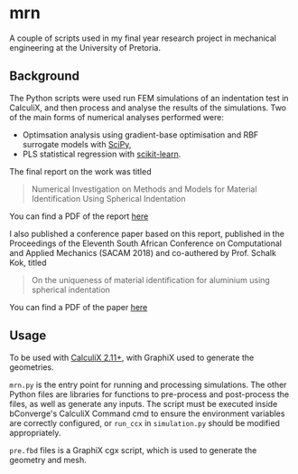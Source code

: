# mrn
A couple of scripts used in my final year research project in mechanical engineering at the University of Pretoria.


## Background
The Python scripts were used run FEM simulations of an indentation test in CalculiX, and then process and analyse the results of the simulations. Two of the main forms of numerical analyses performed were:
* Optimsation analysis using gradient-base optimisation and RBF surrogate models with [SciPy](https://www.scipy.org/),
* PLS statistical regression with [scikit-learn](http://scikit-learn.org/).


The final report on the work was titled

> Numerical Investigation on Methods and Models for Material Identification Using Spherical Indentation

You can find a PDF of the report [here](https://github.com/nickkossolapov/mrn/blob/master/final_report.pdf)


I also published a conference paper based on this report, published in the Proceedings of the Eleventh South African Conference on Computational and Applied Mechanics (SACAM 2018) and co-authered by Prof. Schalk Kok, titled

> On the uniqueness of material identification for aluminium using spherical indentation

You can find a PDF of the paper [here](https://github.com/nickkossolapov/mrn/blob/master/sacam_paper.pdf)


## Usage
To be used with [CalculiX 2.11+](http://www.calculix.de/), with GraphiX used to generate the geometries.

```mrn.py``` is the entry point for running and processing simulations. The other Python files are libraries for functions to pre-process and post-process the files, as well as generate any inputs. The script must be executed inside bConverge's CalculiX Command cmd to ensure the environment variables are correctly configured, or ```run_ccx``` in ```simulation.py``` should be modified appropriately.

```pre.fbd``` files is a GraphiX cgx script, which is used to generate the geometry and mesh.
